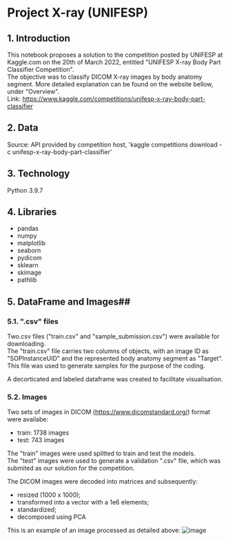 # Project X-ray (UNIFESP)

## 1. Introduction ##

This notebook proposes a solution to the competition posted by UNIFESP at Kaggle.com on the 20th of March 2022, entitled "UNIFESP X-ray Body Part Classifier Competition".<br/>
The objective was to classify DICOM X-ray images by body anatomy segment. More detailed explanation can be found on the website bellow, under "Overview".<br>
Link: https://www.kaggle.com/competitions/unifesp-x-ray-body-part-classifier


## 2. Data ##
Source: API provided by competition host, 'kaggle competitions download -c unifesp-x-ray-body-part-classifier'

## 3. Technology ##
Python 3.9.7

## 4. Libraries ##
* pandas
* numpy
* matplotlib
* seaborn
* pydicom
* sklearn
* skimage
* pathlib

## 5. DataFrame and Images##
### 5.1. ".csv" files ###
Two.csv files ("train.csv" and "sample_submission.csv") were available for downloading.<br/>
The "train.csv" file carries two columns of objects, with an image ID as "SOPInstanceUID" and the represented body anatomy segment as "Target". This file was used to generate samples for the purpose of the coding.<br/>

A decorticated and labeled dataframe was created to facilitate visualisation.<br/>

### 5.2. Images ###
Two sets of images in DICOM (https://www.dicomstandard.org/) format were availabe:
* train: 1738 images
* test: 743 images

The "train" images were used splitted to train and test the models.<br/>
The "test" images were used to generate a validation ".csv" file, which was submited as our solution for the competition.<br/>

The DICOM images were decoded into matrices and subsequently:
- resized (1000 x 1000);
- transformed into a vector with a 1e6 elements;
- standardized;
- decomposed using PCA

This is an example of an image processed as detailed above:
![image](https://user-images.githubusercontent.com/92320460/165867134-2dd862c1-22bb-4eeb-9722-4b128d177590.png)




